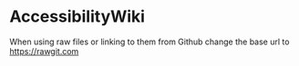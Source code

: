 # AccessibilityWiki

When using raw files or linking to them from Github change the base url to https://rawgit.com
